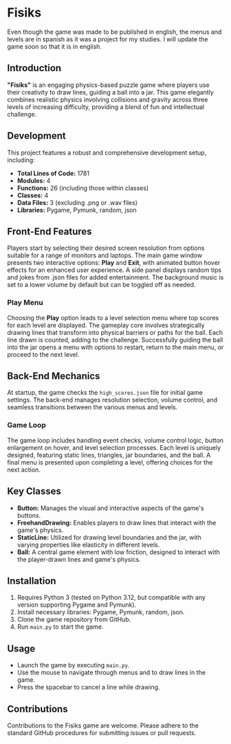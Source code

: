 # Fisiks

Even though the game was made to be published in english, the menus and levels are in spanish as it was a project for my studies. I will update the game soon so that it is in english.

## Introduction
**"Fisiks"** is an engaging physics-based puzzle game where players use their creativity to draw lines, guiding a ball into a jar. This game elegantly combines realistic physics involving collisions and gravity across three levels of increasing difficulty, providing a blend of fun and intellectual challenge.

## Development
This project features a robust and comprehensive development setup, including:
- **Total Lines of Code:** 1781
- **Modules:** 4
- **Functions:** 26 (including those within classes)
- **Classes:** 4
- **Data Files:** 3 (excluding .png or .wav files)
- **Libraries:** Pygame, Pymunk, random, json

## Front-End Features
Players start by selecting their desired screen resolution from options suitable for a range of monitors and laptops. The main game window presents two interactive options: **Play** and **Exit**, with animated button hover effects for an enhanced user experience. A side panel displays random tips and jokes from .json files for added entertainment. The background music is set to a lower volume by default but can be toggled off as needed.

### Play Menu
Choosing the **Play** option leads to a level selection menu where top scores for each level are displayed. The gameplay core involves strategically drawing lines that transform into physical barriers or paths for the ball. Each line drawn is counted, adding to the challenge. Successfully guiding the ball into the jar opens a menu with options to restart, return to the main menu, or proceed to the next level.

## Back-End Mechanics
At startup, the game checks the `high_scores.json` file for initial game settings. The back-end manages resolution selection, volume control, and seamless transitions between the various menus and levels.

### Game Loop
The game loop includes handling event checks, volume control logic, button enlargement on hover, and level selection processes. Each level is uniquely designed, featuring static lines, triangles, jar boundaries, and the ball. A final menu is presented upon completing a level, offering choices for the next action.

## Key Classes
- **Button:** Manages the visual and interactive aspects of the game's buttons.
- **FreehandDrawing:** Enables players to draw lines that interact with the game's physics.
- **StaticLine:** Utilized for drawing level boundaries and the jar, with varying properties like elasticity in different levels.
- **Ball:** A central game element with low friction, designed to interact with the player-drawn lines and game's physics.

## Installation
1. Requires Python 3 (tested on Python 3.12, but compatible with any version supporting Pygame and Pymunk).
2. Install necessary libraries: Pygame, Pymunk, random, json.
3. Clone the game repository from GitHub.
4. Run `main.py` to start the game.

## Usage
- Launch the game by executing `main.py`.
- Use the mouse to navigate through menus and to draw lines in the game.
- Press the spacebar to cancel a line while drawing.

## Contributions
Contributions to the Fisiks game are welcome. Please adhere to the standard GitHub procedures for submitting issues or pull requests.
